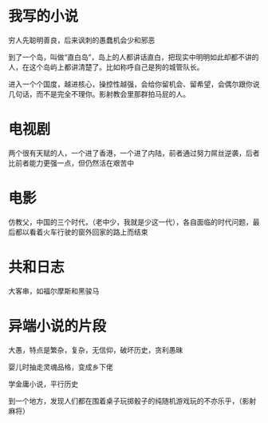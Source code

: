 我写的小说
==========


穷人先聪明善良，后来讽刺的愚蠢机会少和邪恶 

到了一个岛，叫做“直白岛”，岛上的人都讲话直白，把现实中明明如此却都不讲的人，在这个岛屿上都讲清楚了。比如称呼自己是狗的城管队长。

进入一个个国度，越进核心，操控性越强，会给你留机会、留希望，会偶尔跟你说几句话，而不是完全不理你。影射教会里那群拍马屁的人。



# 电视剧
两个很有天赋的人，一个进了香港，一个进了内陆，前者通过努力屌丝逆袭，后者比前者能力更强一点，但仍然活在艰苦中

# 电影
仿教父，中国的三个时代，（老中少，我就是少这一代），各自面临的时代问题，最后都以看着火车行驶的窗外回家的路上而结束

# 共和日志
大客串，如福尔摩斯和黑骏马

# 异端小说的片段

大愚，特点是繁杂，复杂，无信仰，破坏历史，贪利愚昧

婴儿时抽走灵魂品格，变成乡下佬

学金庸小说，平行历史

到一个地方，发现人们都在围着桌子玩掷骰子的纯随机游戏玩的不亦乐乎，（影射麻将）
